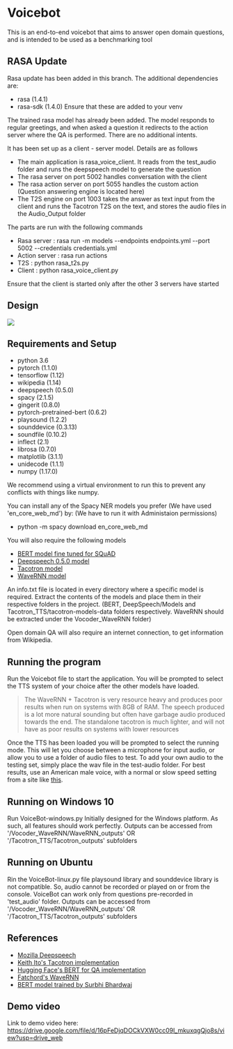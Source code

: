 # Voicebot

This is an end-to-end voicebot that aims to answer open domain questions, and is intended to be used as a benchmarking tool

## RASA Update
Rasa update has been added in this branch. The additional dependencies are:
 - rasa (1.4.1)
 - rasa-sdk (1.4.0)
Ensure that these are added to your venv

The trained rasa model has already been added. The model responds to regular greetings, and when asked a question it redirects to the action server where the QA is performed. There are no additional intents.

It has been set up as a client - server model. Details are as follows 
 - The main application is rasa_voice_client. It reads from the test_audio folder and runs the deepspeech model to generate the question
 - The rasa server on port 5002 handles conversation with the client
 - The rasa action server on port 5055 handles the custom action (Question answering engine is located here)
 - The T2S engine on port 1003 takes the answer as text input from the client and runs the Tacotron T2S on the text, and stores the audio files in the Audio_Output folder
 
The parts are run with the following commands
 - Rasa server : rasa run -m models --endpoints endpoints.yml --port 5002 --credentials credentials.yml
 - Action server : rasa run actions
 - T2S : python rasa_t2s.py
 - Client : python rasa_voice_client.py
 
 Ensure that the client is started only after the other 3 servers have started

## Design
**![](https://lh5.googleusercontent.com/2oFMv1ybATD_cmMO0CwzB-RAk6Nz-VG1wwDioIGWahLR4bVG51TIHbhHIUGTSpaLcVQS41QZIPOfX00VbZGCPa5O98st_VRsNlJnC3qEehpnEJrYLyLUOdCy-wiD34IC26wCac4KnxY)**


## Requirements and Setup

 - python 3.6
 - pytorch (1.1.0)
 - tensorflow (1.12)
 - wikipedia (1.14)
 - deepspeech (0.5.0)
 - spacy (2.1.5)
 - gingerit (0.8.0)
 - pytorch-pretrained-bert (0.6.2)
 - playsound (1.2.2)
 - sounddevice (0.3.13)
 - soundfile (0.10.2)
 - inflect (2.1)
 - librosa (0.7.0)
 - matplotlib (3.1.1)
 - unidecode (1.1.1)
 - numpy (1.17.0)
 
We recommend using a virtual environment to run this to prevent any conflicts with things like numpy.

You can install any of the Spacy NER models you prefer (We have used 'en_core_web_md') by: (We have to run it with Administaion permissions)
 - python -m spacy download en_core_web_md

You will also require the following models 

 - [BERT model fine tuned for SQuAD](https://drive.google.com/file/d/1hktnjAJOdOwPxTK3R-KST9-kUQFYPusM/view?usp=sharing)
 - [Deepspeech 0.5.0 model](https://github.com/mozilla/DeepSpeech/releases/download/v0.5.0/deepspeech-0.5.0-models.tar.gz)
 - [Tacotron model](http://data.keithito.com/data/speech/tacotron-20180906.tar.gz)
 - [WaveRNN model](https://drive.google.com/open?id=1mv0-1uTZpAGrH9GIjvFgjw-YeYg7mjiN)

 An info.txt file is located in every directory where a specific model is required.
 Extract the contents of the models and place them in their respective folders in the project. (BERT, DeepSpeech/Models and Tacotron_TTS/tacotron-models-data folders respectively. WaveRNN should be extracted under the Vocoder_WaveRNN folder)

Open domain QA will also require an internet connection, to get information from Wikipedia. 
 
 
## Running the program
Run the Voicebot file to start the application. You will be prompted to select the TTS system of your choice after the other models have loaded.
 > The WaveRNN + Tacotron is very resource heavy and produces poor results when run on systems with 8GB of RAM. The speech produced is a lot more natural sounding but often have garbage audio produced towards the end. The standalone tacotron is much lighter, and will not have as poor results on systems with lower resources

Once the TTS has been loaded you will be prompted to select the running mode. This will let you choose between a microphone for input audio, or allow you to use a folder of audio files to test. 
To add your own audio to the testing set, simply place the wav file in the test-audio folder. For best results, use an American male voice, with a normal or slow speed setting from a site like [this](http://www.fromtexttospeech.com/). 

## Running on Windows 10
Run VoiceBot-windows.py
Initially designed for the Windows platform. As such, all features should work perfectly.
Outputs can be accessed from '/Vocoder_WaveRNN/WaveRNN_outputs' OR '/Tacotron_TTS/Tacotron_outputs' subfolders

## Running on Ubuntu
Rin the VoiceBot-linux.py file
playsound library and sounddevice library is not compatible.
So, audio cannot be recorded or played on or from the console.
VoiceBot can work only from questions pre-recorded in 'test_audio' folder.
Outputs can be accessed from '/Vocoder_WaveRNN/WaveRNN_outputs' OR '/Tacotron_TTS/Tacotron_outputs' subfolders

## References

 - [Mozilla Deepspeech](https://github.com/mozilla/DeepSpeech)
 - [Keith Ito's Tacotron implementation](https://github.com/keithito/tacotron)
 - [Hugging Face's BERT for QA implementation](https://github.com/huggingface/pytorch-transformers)
 - [Fatchord's WaveRNN](https://github.com/fatchord/WaveRNN)
 - [BERT model trained by Surbhi Bhardwaj](https://github.com/surbhardwaj/BERT-QnA-Squad_2.0_Finetuned_Model)

## Demo video
Link to demo video here: https://drive.google.com/file/d/16pFeDjqDOCkVXW0cc09l_mkuxqgQjo8s/view?usp=drive_web
